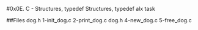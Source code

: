 #0x0E. C - Structures, typedef
Structures, typedef alx task

##Files
dog.h
1-init_dog.c
2-print_dog.c
dog.h
4-new_dog.c
5-free_dog.c